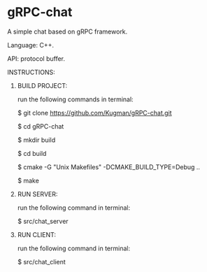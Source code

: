 # gRPC-chat



A simple chat based on gRPC framework.


Language: C++.


API: protocol buffer.


INSTRUCTIONS:


1. BUILD PROJECT:

   run the following commands in terminal:
   
     $ git clone https://github.com/Kugman/gRPC-chat.git
     
     $ cd gRPC-chat
     
     $ mkdir build
     
     $ cd build
     
     $ cmake -G "Unix Makefiles" -DCMAKE_BUILD_TYPE=Debug ..
     
     $ make
     
     
2. RUN SERVER:

   run the following command in terminal:
   
     $ src/chat_server
     
     
3. RUN CLIENT:

   run the following command in terminal:
   
     $ src/chat_client
